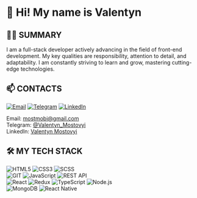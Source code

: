 # 👋 Hi! My name is Valentyn

## 🧑‍💻 SUMMARY

I am a full-stack developer actively advancing in the field of front-end development. My key qualities are responsibility, attention to detail, and adaptability. I am constantly striving to learn and grow, mastering cutting-edge technologies.

## 📫 CONTACTS

[![Email](https://img.shields.io/badge/-Email-D14836?logo=gmail&logoColor=white)](mailto:mostmobi@gmail.com)
[![Telegram](https://img.shields.io/badge/-Telegram-2CA5E0?logo=telegram&logoColor=white)](https://t.me/Valentyn_Mostovyi)
[![LinkedIn](https://img.shields.io/badge/-LinkedIn-0077B5?logo=linkedin&logoColor=white)](https://www.linkedin.com/in/valentyn-mostovyi/)

Email: <mostmobi@gmail.com>  
Telegram: [@Valentyn_Mostovyi](https://t.me/Valentyn_Mostovyi)  
LinkedIn: [Valentyn Mostovyi](https://www.linkedin.com/in/valentyn-mostovyi/)

## 🛠️ MY TECH STACK

![HTML5](https://img.shields.io/badge/-HTML5-E34F26?logo=html5&logoColor=white)
![CSS3](https://img.shields.io/badge/-CSS3-1572B6?logo=css3&logoColor=white)
![SCSS](https://img.shields.io/badge/-SCSS-CC6699?logo=sass&logoColor=white)  
![GIT](https://img.shields.io/badge/-Git-F05032?logo=git&logoColor=white)
![JavaScript](https://img.shields.io/badge/-JavaScript-F7DF1E?logo=javascript&logoColor=black)
![REST API](https://img.shields.io/badge/-REST%20API-0096FF?logo=api&logoColor=white)  
![React](https://img.shields.io/badge/-React-61DAFB?logo=react&logoColor=white)
![Redux](https://img.shields.io/badge/-Redux-764ABC?logo=redux&logoColor=white)
![TypeScript](https://img.shields.io/badge/-TypeScript-3178C6?logo=typescript&logoColor=white)
![Node.js](https://img.shields.io/badge/-Node.js-339933?logo=node.js&logoColor=white)  
![MongoDB](https://img.shields.io/badge/-MongoDB-47A248?logo=mongodb&logoColor=white)
![React Native](https://img.shields.io/badge/-React%20Native-61DAFB?logo=react&logoColor=white)

